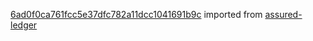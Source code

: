[6ad0f0ca761fcc5e37dfc782a11dcc1041691b9c](https://github.com/insolar/assured-ledger/commit/6ad0f0ca761fcc5e37dfc782a11dcc1041691b9c) imported from [assured-ledger](https://github.com/insolar/assured-ledger)
